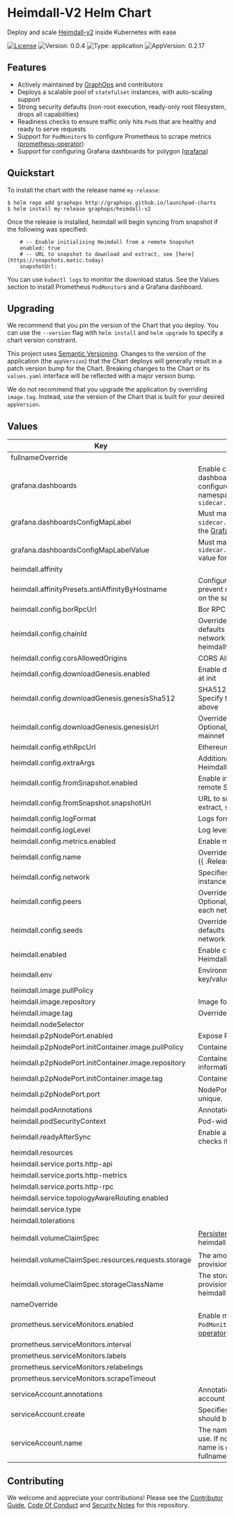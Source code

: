 # Heimdall-V2 Helm Chart

Deploy and scale [Heimdall-v2](https://github.com/0xPolygon/heimdall-v2) inside Kubernetes with ease

[![License](https://img.shields.io/badge/License-Apache%202.0-blue.svg)](https://opensource.org/licenses/Apache-2.0) ![Version: 0.0.4](https://img.shields.io/badge/Version-0.0.4-informational?style=flat-square) ![Type: application](https://img.shields.io/badge/Type-application-informational?style=flat-square) ![AppVersion: 0.2.17](https://img.shields.io/badge/AppVersion-0.2.17-informational?style=flat-square)

## Features

- Actively maintained by [GraphOps](https://graphops.xyz) and contributors
- Deploys a scalable pool of `statefulset` instances, with auto-scaling support
- Strong security defaults (non-root execution, ready-only root filesystem, drops all capabilities)
- Readiness checks to ensure traffic only hits `Pod`s that are healthy and ready to serve requests
- Support for `PodMonitor`s to configure Prometheus to scrape metrics ([prometheus-operator](https://github.com/prometheus-operator/prometheus-operator))
- Support for configuring Grafana dashboards for polygon ([grafana](https://github.com/grafana/helm-charts/tree/main/charts/grafana))

## Quickstart

To install the chart with the release name `my-release`:

```console
$ helm repo add graphops http://graphops.github.io/launchpad-charts
$ helm install my-release graphops/heimdall-v2
```

Once the release is installed, heimdall will begin syncing from snapshot if the following was specified:
```fromSnapshot:
    # -- Enable initialising Heimdall from a remote Snapshot
    enabled: true
    # -- URL to snapshot to download and extract, see [here](https://snapshots.matic.today)
    snapshotUrl:
```
You can use `kubectl logs` to monitor the download status. See the Values section to install Prometheus `PodMonitor`s and a Grafana dashboard.

## Upgrading

We recommend that you pin the version of the Chart that you deploy. You can use the `--version` flag with `helm install` and `helm upgrade` to specify a chart version constraint.

This project uses [Semantic Versioning](https://semver.org/). Changes to the version of the application (the `appVersion`) that the Chart deploys will generally result in a patch version bump for the Chart. Breaking changes to the Chart or its `values.yaml` interface will be reflected with a major version bump.

We do not recommend that you upgrade the application by overriding `image.tag`. Instead, use the version of the Chart that is built for your desired `appVersion`.

## Values

| Key | Description | Type | Default |
|-----|-------------|------|---------|
 | fullnameOverride |  | string | `""` |
 | grafana.dashboards | Enable creation of Grafana dashboards. [Grafana chart](https://github.com/grafana/helm-charts/tree/main/charts/grafana#grafana-helm-chart) must be configured to search this namespace, see `sidecar.dashboards.searchNamespace` | bool | `false` |
 | grafana.dashboardsConfigMapLabel | Must match `sidecar.dashboards.label` value for the [Grafana chart](https://github.com/grafana/helm-charts/tree/main/charts/grafana#grafana-helm-chart) | string | `"grafana_dashboard"` |
 | grafana.dashboardsConfigMapLabelValue | Must match `sidecar.dashboards.labelValue` value for the [Grafana chart](https://github.com/grafana/helm-charts/tree/main/charts/grafana#grafana-helm-chart) | string | `""` |
 | heimdall.affinity |  | object | `{}` |
 | heimdall.affinityPresets.antiAffinityByHostname | Configure anti-affinity rules to prevent multiple Heimdall instances on the same host | bool | `true` |
 | heimdall.config.borRpcUrl | Bor RPC address | string | `""` |
 | heimdall.config.chainId | Override chain_id - Optional, defaults are provided for each network (heimdallv2-137, heimdallv2-80002) | string | `""` |
 | heimdall.config.corsAllowedOrigins | CORS Allowed Origins | string | `"[\"*\"]"` |
 | heimdall.config.downloadGenesis.enabled | Enable downloading the gensis file at init | bool | `true` |
 | heimdall.config.downloadGenesis.genesisSha512 | SHA512 for the Genesis URL file - Specify this if you set a genesisUrl above | string | `""` |
 | heimdall.config.downloadGenesis.genesisUrl | Override URL for the Genesis file - Optional, defaults are provided for mainnet and amoy | string | `""` |
 | heimdall.config.ethRpcUrl | Ethereum RPC address | string | `""` |
 | heimdall.config.extraArgs | Additional CLI arguments to pass to Heimdall | list | `[]` |
 | heimdall.config.fromSnapshot.enabled | Enable initialising Heimdall from a remote Snapshot | bool | `false` |
 | heimdall.config.fromSnapshot.snapshotUrl | URL to snapshot to download and extract, see [here](https://docs.polygon.technology/pos/how-to/snapshots/) | string | `""` |
 | heimdall.config.logFormat | Logs format | string | `"json"` |
 | heimdall.config.logLevel | Log level setup | string | `"info"` |
 | heimdall.config.metrics.enabled | Enable metrics | bool | `true` |
 | heimdall.config.name | Override moniker - Optional, default {{ .Release.Name }} | string | `""` |
 | heimdall.config.network | Specifies the heimdall network instance, one of: `mainnet`, `amoy` | string | `"mainnet"` |
 | heimdall.config.peers | Override persistent peers - Optional, defaults are provided for each network | string | `""` |
 | heimdall.config.seeds | Override seed nodes - Optional, defaults are provided for each network | string | `""` |
 | heimdall.enabled | Enable creation of `StatefulSet` for Heimdall | bool | `true` |
 | heimdall.env | Environment variables to set in key/value format | object | `{}` |
 | heimdall.image.pullPolicy |  | string | `"IfNotPresent"` |
 | heimdall.image.repository | Image for Heimdall | string | `"0xpolygon/heimdall-v2"` |
 | heimdall.image.tag | Overrides the image tag | string | Chart.appVersion |
 | heimdall.nodeSelector |  | object | `{}` |
 | heimdall.p2pNodePort.enabled | Expose P2P port via NodePort | bool | `false` |
 | heimdall.p2pNodePort.initContainer.image.pullPolicy | Container pull policy | string | `"IfNotPresent"` |
 | heimdall.p2pNodePort.initContainer.image.repository | Container image to fetch nodeport information | string | `"lachlanevenson/k8s-kubectl"` |
 | heimdall.p2pNodePort.initContainer.image.tag | Container tag | string | `"v1.25.4"` |
 | heimdall.p2pNodePort.port | NodePort to be used. Must be unique. | int | `31000` |
 | heimdall.podAnnotations | Annotations for the `Pod` | object | `{}` |
 | heimdall.podSecurityContext | Pod-wide security context | object | `{"runAsNonRoot":false}` |
 | heimdall.readyAfterSync | Enable a readiness probe that checks if heimdall is synced | bool | `false` |
 | heimdall.resources |  | object | `{}` |
 | heimdall.service.ports.http-api |  | int | `1317` |
 | heimdall.service.ports.http-metrics |  | int | `26660` |
 | heimdall.service.ports.http-rpc |  | int | `26657` |
 | heimdall.service.topologyAwareRouting.enabled |  | bool | `false` |
 | heimdall.service.type |  | string | `"ClusterIP"` |
 | heimdall.tolerations |  | list | `[]` |
 | heimdall.volumeClaimSpec | [PersistentVolumeClaimSpec](https://kubernetes.io/docs/reference/generated/kubernetes-api/v1.23/#persistentvolumeclaimspec-v1-core) for heimdall storage | object | `{"accessModes":["ReadWriteOnce"],"resources":{"requests":{"storage":"300Gi"}},"storageClassName":null}` |
 | heimdall.volumeClaimSpec.resources.requests.storage | The amount of disk space to provision for Heimdall | string | `"300Gi"` |
 | heimdall.volumeClaimSpec.storageClassName | The storage class to use when provisioning a persistent volume for heimdall | string | `nil` |
 | nameOverride |  | string | `""` |
 | prometheus.serviceMonitors.enabled | Enable monitoring by creating `PodMonitor` CRDs ([prometheus-operator](https://github.com/prometheus-operator/prometheus-operator)) | bool | `false` |
 | prometheus.serviceMonitors.interval |  | string | `nil` |
 | prometheus.serviceMonitors.labels |  | object | `{}` |
 | prometheus.serviceMonitors.relabelings |  | list | `[]` |
 | prometheus.serviceMonitors.scrapeTimeout |  | string | `nil` |
 | serviceAccount.annotations | Annotations to add to the service account | object | `{}` |
 | serviceAccount.create | Specifies whether a service account should be created | bool | `true` |
 | serviceAccount.name | The name of the service account to use. If not set and create is true, a name is generated using the fullname template | string | `""` |

## Contributing

We welcome and appreciate your contributions! Please see the [Contributor Guide](/CONTRIBUTING.md), [Code Of Conduct](/CODE_OF_CONDUCT.md) and [Security Notes](/SECURITY.md) for this repository.
